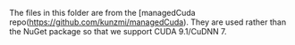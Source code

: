 The files in this folder are from the [managedCuda repo(https://github.com/kunzmi/managedCuda). They are used rather than the NuGet package so that we support CUDA 9.1/CuDNN 7.